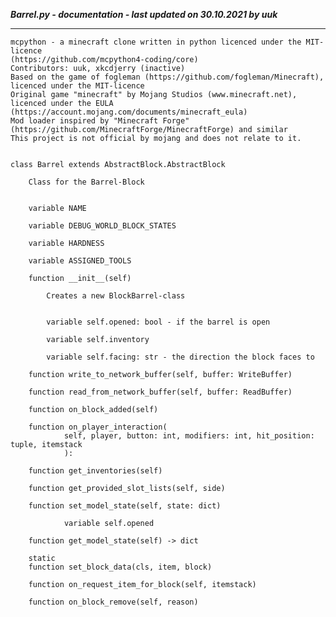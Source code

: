 ***Barrel.py - documentation - last updated on 30.10.2021 by uuk***
___

    mcpython - a minecraft clone written in python licenced under the MIT-licence 
    (https://github.com/mcpython4-coding/core)
    Contributors: uuk, xkcdjerry (inactive)
    Based on the game of fogleman (https://github.com/fogleman/Minecraft), licenced under the MIT-licence
    Original game "minecraft" by Mojang Studios (www.minecraft.net), licenced under the EULA
    (https://account.mojang.com/documents/minecraft_eula)
    Mod loader inspired by "Minecraft Forge" (https://github.com/MinecraftForge/MinecraftForge) and similar
    This project is not official by mojang and does not relate to it.


    class Barrel extends AbstractBlock.AbstractBlock
        
        Class for the Barrel-Block


        variable NAME

        variable DEBUG_WORLD_BLOCK_STATES

        variable HARDNESS

        variable ASSIGNED_TOOLS

        function __init__(self)
            
            Creates a new BlockBarrel-class


            variable self.opened: bool - if the barrel is open

            variable self.inventory

            variable self.facing: str - the direction the block faces to

        function write_to_network_buffer(self, buffer: WriteBuffer)

        function read_from_network_buffer(self, buffer: ReadBuffer)

        function on_block_added(self)

        function on_player_interaction(
                self, player, button: int, modifiers: int, hit_position: tuple, itemstack
                ):

        function get_inventories(self)

        function get_provided_slot_lists(self, side)

        function set_model_state(self, state: dict)

                variable self.opened

        function get_model_state(self) -> dict

        static
        function set_block_data(cls, item, block)

        function on_request_item_for_block(self, itemstack)

        function on_block_remove(self, reason)